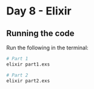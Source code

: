 # Day 8 - Elixir

## Running the code

Run the following in the terminal:

```bash
# Part 1
elixir part1.exs

# Part 2
elixir part2.exs
```
